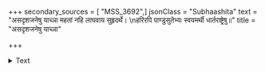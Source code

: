 +++
secondary_sources = [ "MSS_3692",]
jsonClass = "Subhaashita"
text = "असदृशजनेषु याच्ञा महतां नहि लाघवाय सुहृदर्थे।  \nहरिरपि पाण्डुसुतेभ्यः स्वयमर्थी धार्तराष्ट्रेषु॥"
title = "असदृशजनेषु याच्ञा"

+++

<details><summary>Text</summary>

असदृशजनेषु याच्ञा महतां नहि लाघवाय सुहृदर्थे।  
हरिरपि पाण्डुसुतेभ्यः स्वयमर्थी धार्तराष्ट्रेषु॥
</details>
